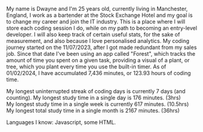 My name is Dwayne and I'm 25 years old, currently living in Manchester, England, I work as a bartender at the Stock Exchange Hotel and my goal is to change my career and join the IT industry. 
This is a place where I will store each coding session I do, while on my path to becoming an entry-level developer. 
I will also keep track of certain useful stats, for the sake of measurement, and also because I love personalised analytics. 
My coding journey started on the 11/07/2023, after I got made redundant from my sales job. 
Since that date I've been using an app called "Forest", which tracks the amount of time you spent on a given task, providing a visual of a plant, or tree, which you plant every time you use the built-in timer. 
As of 01/02/2024, I have accumulated 7,436 minutes, or 123.93 hours of coding time. 

My longest uninterrupted streak of coding days is currently 7 days (and counting). 
My longest study time in a single day is 176 minutes. (3hrs)  
My longest study time in a single week is currently 617 minutes. (10.5hrs)
My longest total study time in a single month is 2167 minutes. (36hrs)

Languages I know: Javascript, some HTML. 
